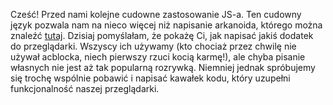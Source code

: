 Cześć! Przed nami kolejne cudowne zastosowanie JS-a. Ten cudowny język pozwala nam na nieco więcej niż napisanie arkanoida, którego można znaleźć [tutaj](http://kot-zrodlowy.pl/sample-arkanoid/). Dzisiaj pomyślałam, że pokażę Ci, jak napisać jakiś dodatek do przeglądarki. Wszyscy ich używamy (kto chociaż przez chwilę nie używał acblocka, niech pierwszy rzuci kocią karmę!), ale chyba pisanie własnych nie jest aż tak popularną rozrywką. Niemniej jednak spróbujemy się trochę wspólnie pobawić i napisać kawałek kodu, który uzupełni funkcjonalność naszej przeglądarki.
